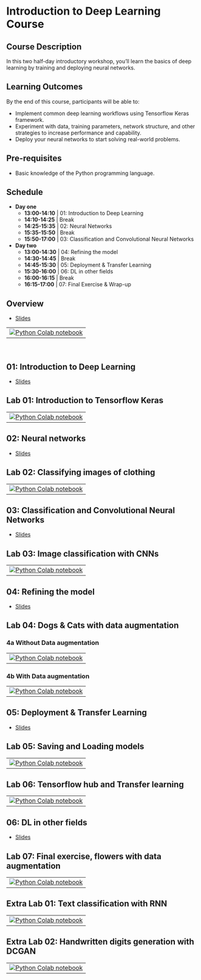 # Introduction to Deep Learning Course

## Course Description 

In this two half-day introductory workshop, you’ll learn the basics of deep learning by training and deploying neural networks.


## Learning Outcomes

By the end of this course, participants will be able to:

* Implement common deep learning workflows using Tensorflow Keras framework.
* Experiment with data, training parameters, network structure, and other strategies to increase performance and capability.
* Deploy your neural networks to start solving real-world problems.

## Pre-requisites

* Basic knowledge of the Python programming language.

## Schedule

* **Day one**
  * **13:00-14:10** | 01: Introduction to Deep Learning
  * **14:10-14:25** | Break
  * **14:25-15:35** | 02: Neural Networks
  * **15:35-15:50** | Break
  * **15:50-17:00** | 03: Classification and Convolutional Neural Networks
* **Day two**
  * **13:00-14:30** | 04: Refining the model
  * **14:30-14:45** | Break
  * **14:45-15:30** | 05: Deployment & Transfer Learning
  * **15:30-16:00** | 06: DL in other fields
  * **16:00-16:15** | Break
  * **16:15-17:00** | 07: Final Exercise & Wrap-up

## Overview

* <a href="/slides/00_overview.html" target="_blank">Slides</a>

<table>
  <td>
    <a target="_blank" href="https://colab.research.google.com/github/rses-dl-course/rses-dl-course.github.io/blob/master/notebooks/python/L00_introduction_to_notebook.ipynb"><img src="https://upload.wikimedia.org/wikipedia/commons/thumb/c/c3/Python-logo-notext.svg/32px-Python-logo-notext.svg.png" />Python Colab notebook</a>
  </td>
</table>

<br/>


## 01: Introduction to Deep Learning

* <a href="/slides/01_introduction_to_deep_learning.html" target="_blank">Slides</a>


## Lab 01: Introduction to Tensorflow Keras

<table>
  <td>
    <a target="_blank" href="https://colab.research.google.com/github/rses-dl-course/rses-dl-course.github.io/blob/master/notebooks/python/L01_introduction_to_tf_keras.ipynb"><img src="https://upload.wikimedia.org/wikipedia/commons/thumb/c/c3/Python-logo-notext.svg/32px-Python-logo-notext.svg.png" />Python Colab notebook</a>
  </td>

</table>

## 02: Neural networks

* <a href="/slides/02_neural_networks.html" target="_blank">Slides</a>

## Lab 02: Classifying images of clothing

<table>
  <td>
    <a target="_blank" href="https://colab.research.google.com/github/rses-dl-course/rses-dl-course.github.io/blob/master/notebooks/python/L02_classifying_images_of_clothing.ipynb"><img src="https://upload.wikimedia.org/wikipedia/commons/thumb/c/c3/Python-logo-notext.svg/32px-Python-logo-notext.svg.png" />Python Colab notebook</a>
  </td>
 
</table>

## 03: Classification and Convolutional Neural Networks

* <a href="/slides/03_convolution_neural_networks.html" target="_blank">Slides</a>

## Lab 03: Image classification with CNNs

<table>
  <td>
    <a target="_blank" href="https://colab.research.google.com/github/rses-dl-course/rses-dl-course.github.io/blob/master/notebooks/python/L03_image_classification_with_cnn.ipynb"><img src="https://upload.wikimedia.org/wikipedia/commons/thumb/c/c3/Python-logo-notext.svg/32px-Python-logo-notext.svg.png" />Python Colab notebook</a>
  </td>
  
</table>

## 04: Refining the model

* <a href="/slides/04_refining_the_model.html" target="_blank">Slides</a>

## Lab 04: Dogs & Cats with data augmentation

### 4a Without Data augmentation

<table>
  <td>
    <a target="_blank" href="https://colab.research.google.com/github/rses-dl-course/rses-dl-course.github.io/blob/master/notebooks/python/L04_C01_dogs_vs_cats_without_augmentation.ipynb"><img src="https://upload.wikimedia.org/wikipedia/commons/thumb/c/c3/Python-logo-notext.svg/32px-Python-logo-notext.svg.png" />Python Colab notebook</a>
  </td>
 
</table>

### 4b With Data augmentation

<table>
  <td>
    <a target="_blank" href="https://colab.research.google.com/github/rses-dl-course/rses-dl-course.github.io/blob/master/notebooks/python/L04_C02_dogs_vs_cats_with_augmentation.ipynb"><img src="https://upload.wikimedia.org/wikipedia/commons/thumb/c/c3/Python-logo-notext.svg/32px-Python-logo-notext.svg.png" />Python Colab notebook</a>
  </td>
 
</table>

## 05: Deployment & Transfer Learning

* <a href="/slides/05_transfer_learning.html" target="_blank">Slides</a>

## Lab 05: Saving and Loading models


<table>
  <td>
    <a target="_blank" href="https://colab.research.google.com/github/rses-dl-course/rses-dl-course.github.io/blob/master/notebooks/python/L05_saving_and_loading_models.ipynb"><img src="https://upload.wikimedia.org/wikipedia/commons/thumb/c/c3/Python-logo-notext.svg/32px-Python-logo-notext.svg.png" />Python Colab notebook</a>
  </td>
 
</table>

## Lab 06: Tensorflow hub and Transfer learning

<table>
  <td>
    <a target="_blank" href="https://colab.research.google.com/github/rses-dl-course/rses-dl-course.github.io/blob/master/notebooks/python/L06_tensorflow_hub_and_transfer_learning.ipynb"><img src="https://upload.wikimedia.org/wikipedia/commons/thumb/c/c3/Python-logo-notext.svg/32px-Python-logo-notext.svg.png" />Python Colab notebook</a>
  </td>

</table>



## 06: DL in other fields

* <a href="/slides/06_dl_in_other_fields.html" target="_blank">Slides</a>

## Lab 07: Final exercise, flowers with data augmentation

<table>
  <td>
    <a target="_blank" href="https://colab.research.google.com/github/rses-dl-course/rses-dl-course.github.io/blob/master/notebooks/python/L07_flowers_dataset_with_augmentation.ipynb"><img src="https://upload.wikimedia.org/wikipedia/commons/thumb/c/c3/Python-logo-notext.svg/32px-Python-logo-notext.svg.png" />Python Colab notebook</a>
  </td>
</table>

## Extra Lab 01: Text classification with RNN

<table>
  <td>
    <a target="_blank" href="https://colab.research.google.com/github/rses-dl-course/rses-dl-course.github.io/blob/master/notebooks/python/XL01_text_classification_rnn.ipynb"><img src="https://upload.wikimedia.org/wikipedia/commons/thumb/c/c3/Python-logo-notext.svg/32px-Python-logo-notext.svg.png" />Python Colab notebook</a>
  </td>
</table>

## Extra Lab 02: Handwritten digits generation with DCGAN

<table>
  <td>
    <a target="_blank" href="https://colab.research.google.com/github/rses-dl-course/rses-dl-course.github.io/blob/master/notebooks/python/XL02_dcgan.ipynb"><img src="https://upload.wikimedia.org/wikipedia/commons/thumb/c/c3/Python-logo-notext.svg/32px-Python-logo-notext.svg.png" />Python Colab notebook</a>
  </td>
</table>

